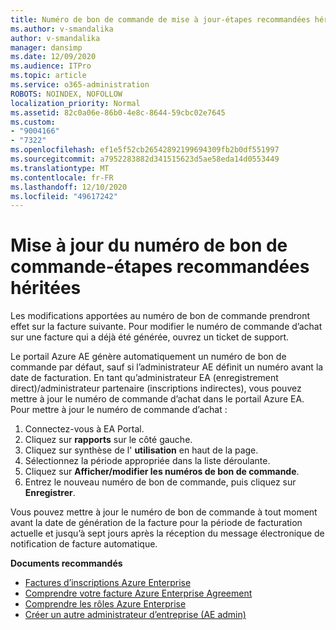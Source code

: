 ```yaml
---
title: Numéro de bon de commande de mise à jour-étapes recommandées héritées
ms.author: v-smandalika
author: v-smandalika
manager: dansimp
ms.date: 12/09/2020
ms.audience: ITPro
ms.topic: article
ms.service: o365-administration
ROBOTS: NOINDEX, NOFOLLOW
localization_priority: Normal
ms.assetid: 82c0a06e-86b0-4e8c-8644-59cbc02e7645
ms.custom:
- "9004166"
- "7322"
ms.openlocfilehash: ef1e5f52cb26542892199694309fb2b0df551997
ms.sourcegitcommit: a7952283882d341515623d5ae58eda14d0553449
ms.translationtype: MT
ms.contentlocale: fr-FR
ms.lasthandoff: 12/10/2020
ms.locfileid: "49617242"
---
```

# <a name="update-purchase-order-number---legacy-ea---recommended-steps"></a>Mise à jour du numéro de bon de commande-étapes recommandées héritées

Les modifications apportées au numéro de bon de commande prendront effet sur la facture suivante. Pour modifier le numéro de commande d’achat sur une facture qui a déjà été générée, ouvrez un ticket de support. 

Le portail Azure AE génère automatiquement un numéro de bon de commande par défaut, sauf si l’administrateur AE définit un numéro avant la date de facturation. En tant qu’administrateur EA (enregistrement direct)/administrateur partenaire (inscriptions indirectes), vous pouvez mettre à jour le numéro de commande d’achat dans le portail Azure EA. Pour mettre à jour le numéro de commande d’achat :

1. Connectez-vous à EA Portal.
2. Cliquez sur **rapports** sur le côté gauche.
3. Cliquez sur synthèse de l' **utilisation** en haut de la page.
4. Sélectionnez la période appropriée dans la liste déroulante.
5. Cliquez sur **Afficher/modifier les numéros de bon de commande**.
6. Entrez le nouveau numéro de bon de commande, puis cliquez sur **Enregistrer**.

Vous pouvez mettre à jour le numéro de bon de commande à tout moment avant la date de génération de la facture pour la période de facturation actuelle et jusqu’à sept jours après la réception du message électronique de notification de facture automatique. 

**Documents recommandés**

- [Factures d’inscriptions Azure Enterprise](https://docs.microsoft.com/azure/cost-management-billing/manage/ea-portal-enrollment-invoices) 
- [Comprendre votre facture Azure Enterprise Agreement](https://docs.microsoft.com/azure/cost-management-billing/understand/review-enterprise-agreement-bill)  
- [Comprendre les rôles Azure Enterprise](https://docs.microsoft.com/azure/cost-management-billing/manage/understand-ea-roles#add-a-new-enterprise-administrator) 
- [Créer un autre administrateur d’entreprise (AE admin)](https://docs.microsoft.com/azure/cost-management-billing/manage/ea-portal-administration#create-another-enterprise-administrator)
